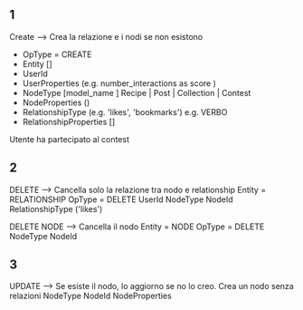 
## 1
Create --> Crea la relazione e i nodi se non esistono
- OpType = CREATE
- Entity []
- UserId
- UserProperties (e.g. number_interactions as score )
- NodeType [model_name ] Recipe  | Post | Collection | Contest
- NodeProperties ()
- RelationshipType (e.g. 'likes', 'bookmarks') e.g. VERBO
- RelationshipProperties []

Utente ha partecipato al contest

## 2
DELETE --> Cancella solo la relazione tra nodo e relationship
Entity = RELATIONSHIP
OpType = DELETE
UserId
NodeType
NodeId
RelationshipType ('likes')

DELETE NODE --> Cancella il nodo
Entity = NODE
OpType = DELETE
NodeType
NodeId

## 3
UPDATE --> Se esiste il nodo, lo aggiorno se no lo creo. Crea un nodo senza relazioni
NodeType
NodeId
NodeProperties

